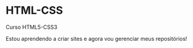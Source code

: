 # HTML-CSS
 Curso HTML5-CSS3

 Estou aprendendo a criar sites e agora vou gerenciar meus repositórios!